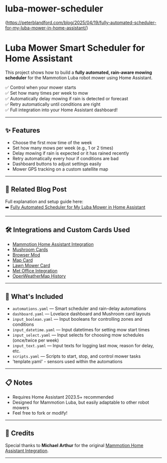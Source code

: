 # luba-mower-scheduler
(https://peterblandford.com/blog/2025/04/19/fully-automated-scheduler-for-my-luba-mower-in-home-assistant/)

# Luba Mower Smart Scheduler for Home Assistant

This project shows how to build a **fully automated, rain-aware mowing scheduler** for the Mammotion Luba robot mower using Home Assistant.

✅ Control when your mower starts  
✅ Set how many times per week to mow  
✅ Automatically delay mowing if rain is detected or forecast  
✅ Retry automatically until conditions are right  
✅ Full integration into your Home Assistant dashboard!

---

## ✨ Features

- Choose the first mow time of the week
- Set how many mows per week (e.g., 1 or 2 times)
- Delay mowing if rain is expected or it has rained recently
- Retry automatically every hour if conditions are bad
- Dashboard buttons to adjust settings easily
- Mower GPS tracking on a custom satellite map

---

## 🔗 Related Blog Post

Full explanation and setup guide here:  
➡️ [Fully Automated Scheduler for My Luba Mower in Home Assistant](https://peterblandford.com/blog/2025/04/19/fully-automated-scheduler-for-my-luba-mower-in-home-assistant/)

---

## 🛠 Integrations and Custom Cards Used

- [Mammotion Home Assistant Integration](https://github.com/mikey0000/Mammotion-HA)
- [Mushroom Cards](https://github.com/piitaya/lovelace-mushroom)
- [Browser Mod](https://github.com/thomasloven/hass-browser_mod)
- [Map Card](https://github.com/nathan-gs/ha-map-card)
- [Lawn Mower Card](https://github.com/cociweb/lawn-mower-card)
- [Met Office Integration](https://www.home-assistant.io/integrations/metoffice)
- [OpenWeatherMap History](https://github.com/petergridge/openweathermaphistory)

---

## 📂 What's Included

- `automations.yaml` — Smart scheduler and rain-delay automations
- `dashboard.yaml` — Lovelace dashboard and Mushroom card layouts
- `input_boolean.yaml` — Input booleans for controlling zones and conditions
- `input_datetime.yaml` — Input datetimes for setting mow start times
- `input_select.yaml` — Input selects for choosing mow schedules (once/twice per week)
- `input_text.yaml` — Input texts for logging last mow, reason for delay, etc.
- `scripts.yaml` — Scripts to start, stop, and control mower tasks
- 'tenplate.yaml' - sensors used within the automations

---

## 📋 Notes

- Requires Home Assistant 2023.5+ recommended
- Designed for Mammotion Luba, but easily adaptable to other robot mowers
- Feel free to fork or modify!

---

## 📢 Credits

Special thanks to **Michael Arthur** for the original [Mammotion Home Assistant Integration](https://github.com/mikey0000/Mammotion-HA).

---

